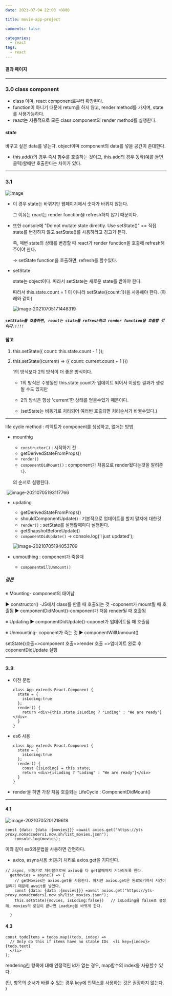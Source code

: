 ```yaml
---
date: 2021-07-04 22:00 +0800

title: movie-app-project

comments: false

categories:
  - react
tags:
  - react
---
```


#### 결과 페이지

[페이지 링크]: https://sumi-0011.github.io/movie-app/

---

### 3.0 class component

- class 이며, react component로부터 확장된다.
- function이 아니기 때문에 return을 하지 않고, render method를 가지며, state를 사용가능하다.
- react는 자동적으로 모든 class component의 render method를 실행한다.

##### state

바꾸고 싶은 data를 넣는다. object이며 component의 data를 넣을 공간이 존대한다.

- this.add()의 경우 즉시 함수를 호출하는 것이고, this.add의 경우 동작(예를 들면 클릭)할때만 호출한다는 차이가 있다.

---

### 3.1

![image](https://user-images.githubusercontent.com/49177223/124437815-6b5b6100-ddb2-11eb-8bb6-d2089fb4c00a.png)

- 이 경우 state는 바뀌지만 웹페이지에서 숫자가 바뀌지 않는다.

  그 이유는 react는 render function을 refresh하지 않기 때문이다.

- 또한 console에 "Do not mutate state directly. Use setState()" == 직접 state를 변경하지 않고 setState()를 사용하라고 경고가 뜬다.

  즉, 매변 state의 상태를 변경할 때 react가 render function을 호출해 refresh해주어야 한다.

  -> setState function을 호출하면, refresh를 할수있다.

- setState

  state는 object이다. 따라서 setState는 새로운 state를 받아야 한다.

  따라서 this.state.count = 1 이 아니라 setState({count:1})을 사용해야 한다. (아래와 같이)

  ![image-20210705171448319](C:\Users\UserK\AppData\Roaming\Typora\typora-user-images\image-20210705171448319.png)

##### `setState를 호출하면, react는 state를 refresh하고 render function을 호출할 것 이다.!!!!`

#### 참고

1. this.setState({ count: this.state.count - 1 });

2. this.setState((current) => ({ count: current.count + 1 }))

   1의 방식보다 2의 방식이 더 좋은 방식이다.

   - 1의 방식은 수행동안 this.state.count가 업데이트 되어서 이상한 결과가 생성될 수도 있지만
   - 2의 방식은 항상 'current'한 상태를 얻을수있기 때문이다.

   - (setState는 비동기로 처리되어 여러번 호출되면 처리순서가 바뀔수있다.)

---

life cycle method : 리액트가 component를 생성하고, 없애는 방법

- mounthig

  - `constructor()` : 시작하기 전
  - getDerivedStateFromProps()
  - `render()`
  - `componentDidMount()` : component가 처음으로 render됬다는것을 알려준다.

  의 순서로 실행된다.

​ ![image-20210705193117766](C:\Users\UserK\AppData\Roaming\Typora\typora-user-images\image-20210705193117766.png)

- updating

  - getDerivedStateFromProps()
  - shouldComponentUpdate() : 기본적으로 업데이트를 할지 말지에 대한것
  - `render()` : setState를 실행할때마다 실행된다.
  - getSnapshotBeforeUpdate()
  - `componentDidUpdate()` -> console.log('l just updated');

  ![image-20210705194053709](C:\Users\UserK\AppData\Roaming\Typora\typora-user-images\image-20210705194053709.png)

- unmouthing : component가 죽을때

  - `componentWillUnmount()`

##### 결론

※ Mounting- component의 태어남

▶ constructor()
-JS에서 class를 만들 때 호출되는 것
-coponent가 mount될 때 호출됨
▶ componentDidMount()-component가 처음 render될 때 호출됨

※ Updating
▶ componentDidUpdate()-coponet가 업데이트될 때 호출됨

※ Unmounting- coponent가 죽는 것
▶ componentWillUnmount()

setState()호출=>component 호출=>render 호출 =>업데이트 완료 후 coponentDidUpdate 실행

---

### 3.3

- 이전 문법

  ```react
  class App extends React.Component {
    state = {
      isLoding:true
    };
    render() {
      return <div>{this.state.isLoding ? "Loding" : "We are ready"}</div>
    }
  }
  ```

- es6 사용

  ```
  class App extends React.Component {
    state = {
      isLoding:true
    };
    render() {
      const {isLoding} = this.state;
      return <div>{isLoding ? "Loding" : "We are ready"}</div>
    }
  }
  ```

- render을 하면 가장 처음 호출되는 LifeCycle : ComponentDidMount()

---

#### 4.1

![image-20210705201219618](C:\Users\UserK\AppData\Roaming\Typora\typora-user-images\image-20210705201219618.png)

```
const {data: {data :{movies}}} =await axios.get("https://yts proxy.nomadcoders1.now.sh/list_movies.json");
    console.log(movies);
```

이와 같이 es6의문법을 사용하면 간편하다.

- axios, asyns사용 :비동기 처리로 axios.get을 기다린다.

```
// async, 비동기로 처리함으로써 axios를 다 get할때까지 기다리도록 한다.
  getMovies = async() => {
    // getMovies는 axios.get을 사용한다. 하지만 axios.get은 완료되기까지 시간이 걸리기 때문에 await를 넣었다.
    const {data: {data :{movies}}} =await axios.get("https://yts-proxy.nomadcoders1.now.sh/list_movies.json");
    this.setState({movies, isLoding:false})   // isLoding을 false로 설정해, movies의 로딩이 끝나면 Loading을 바뀌게 한다.

  }
```

#### 4.3

```
const todoItems = todos.map((todo, index) =>
  // Only do this if items have no stable IDs  <li key={index}>    {todo.text}
  </li>
);
```

rendering한 항목에 대해 안정적인 id가 없는 경우, map함수의 index를 사용할수 있다.

(단, 항목의 순서가 바뀔 수 있는 경우 key에 인덱스를 사용하는 것은 권장하지 않는다. )
